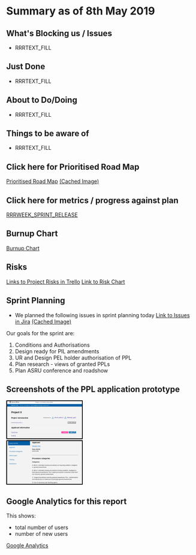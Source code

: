 # Summary as of 8th May 2019 
## What's Blocking us / Issues
* RRRTEXT_FILL

## Just Done
* RRRTEXT_FILL

## About to Do/Doing
* RRRTEXT_FILL

## Things to be aware of
* RRRTEXT_FILL
## Click here for Prioritised Road Map
[Prioritised Road Map](https://trello.com/b/p7x9hbPV/prioritised-roadmap)    [\(Cached Image\)](graphs/ASLRoadMap08052019.jpg)

## Click here for metrics / progress against plan
[RRRWEEK_SPRINT_RELEASE](graphs/progress08052019.png)

## Burnup Chart

[Burnup Chart](burnup08052019.md)

## Risks
[Links to Project Risks in Trello](https://trello.com/b/VuFuCL7t/risk-register-and-kpis-asl-delivery) 
[Link to Risk Chart](graphs/risk08052019.png)

## Sprint Planning
* We planned the following issues in sprint planning today [Link to Issues in Jira](https://jira.digital.homeoffice.gov.uk/secure/RapidBoard.jspa?rapidView=261)    [\(Cached Image\)](graphs/sprint08052019.png)

Our goals for the sprint are:
1. Conditions and Authorisations 
2. Design ready for PIL amendments 
3. UR and Design PEL holder authorisation of PPL 
4. Plan research - views of granted PPLs 
5. Plan ASRU conference and roadshow

## Screenshots of the PPL application prototype
<a href="graphs/proto1_08052019.png"><img src="graphs/proto1_08052019.png" alt="HTML5 Icon" width="200" style="border:2px solid black"></a>
<br>
<a href="graphs/proto2_08052019.png"><img src="graphs/proto2_08052019.png" alt="HTML5 Icon" width="200" style="border:2px solid black"></a>
<br>

## Google Analytics for this report

This shows:
* total number of users
* number of new users

[Google Analytics](graphs/GA08052019.jpg)

